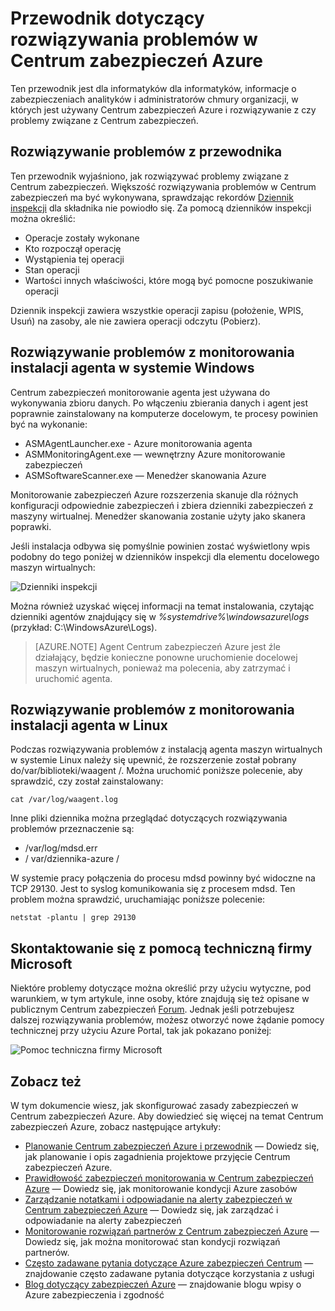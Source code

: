 <properties
   pageTitle="Rozwiązywanie problemów z przewodnika Centrum zabezpieczeń Azure | Microsoft Azure"
   description="Ten dokument pomaga w celu rozwiązywania problemów w Centrum zabezpieczeń Azure."
   services="security-center"
   documentationCenter="na"
   authors="YuriDio"
   manager="swadhwa"
   editor=""/>

<tags
   ms.service="security-center"
   ms.devlang="na"
   ms.topic="hero-article"
   ms.tgt_pltfrm="na"
   ms.workload="na"
   ms.date="10/18/2016"
   ms.author="yurid"/>

# <a name="azure-security-center-troubleshooting-guide"></a>Przewodnik dotyczący rozwiązywania problemów w Centrum zabezpieczeń Azure
Ten przewodnik jest dla informatyków dla informatyków, informacje o zabezpieczeniach analityków i administratorów chmury organizacji, w których jest używany Centrum zabezpieczeń Azure i rozwiązywanie z czy problemy związane z Centrum zabezpieczeń.

## <a name="troubleshooting-guide"></a>Rozwiązywanie problemów z przewodnika
Ten przewodnik wyjaśniono, jak rozwiązywać problemy związane z Centrum zabezpieczeń. Większość rozwiązywania problemów w Centrum zabezpieczeń ma być wykonywana, sprawdzając rekordów [Dziennik inspekcji](https://azure.microsoft.com/updates/audit-logs-in-azure-preview-portal/) dla składnika nie powiodło się. Za pomocą dzienników inspekcji można określić:

- Operacje zostały wykonane
- Kto rozpoczął operację
- Wystąpienia tej operacji
- Stan operacji
- Wartości innych właściwości, które mogą być pomocne poszukiwanie operacji

Dziennik inspekcji zawiera wszystkie operacji zapisu (położenie, WPIS, Usuń) na zasoby, ale nie zawiera operacji odczytu (Pobierz).

## <a name="troubleshooting-monitoring-agent-installation-in-windows"></a>Rozwiązywanie problemów z monitorowania instalacji agenta w systemie Windows

Centrum zabezpieczeń monitorowanie agenta jest używana do wykonywania zbioru danych. Po włączeniu zbierania danych i agent jest poprawnie zainstalowany na komputerze docelowym, te procesy powinien być na wykonanie:

- ASMAgentLauncher.exe - Azure monitorowania agenta 
- ASMMonitoringAgent.exe — wewnętrzny Azure monitorowanie zabezpieczeń
- ASMSoftwareScanner.exe — Menedżer skanowania Azure

Monitorowanie zabezpieczeń Azure rozszerzenia skanuje dla różnych konfiguracji odpowiednie zabezpieczeń i zbiera dzienniki zabezpieczeń z maszyny wirtualnej. Menedżer skanowania zostanie użyty jako skanera poprawki.

Jeśli instalacja odbywa się pomyślnie powinien zostać wyświetlony wpis podobny do tego poniżej w dzienników inspekcji dla elementu docelowego maszyn wirtualnych:

![Dzienniki inspekcji](./media/security-center-troubleshooting-guide/security-center-troubleshooting-guide-fig1.png)

Można również uzyskać więcej informacji na temat instalowania, czytając dzienniki agentów znajdujący się w *%systemdrive%\windowsazure\logs* (przykład: C:\WindowsAzure\Logs).

> [AZURE.NOTE] Agent Centrum zabezpieczeń Azure jest źle działający, będzie konieczne ponowne uruchomienie docelowej maszyn wirtualnych, ponieważ ma polecenia, aby zatrzymać i uruchomić agenta.

## <a name="troubleshooting-monitoring-agent-installation-in-linux"></a>Rozwiązywanie problemów z monitorowania instalacji agenta w Linux
Podczas rozwiązywania problemów z instalacją agenta maszyn wirtualnych w systemie Linux należy się upewnić, że rozszerzenie został pobrany do/var/biblioteki/waagent /. Można uruchomić poniższe polecenie, aby sprawdzić, czy został zainstalowany:

`cat /var/log/waagent.log` 

Inne pliki dziennika można przeglądać dotyczących rozwiązywania problemów przeznaczenie są: 

- /var/log/mdsd.err
- / var/dziennika-azure /

W systemie pracy połączenia do procesu mdsd powinny być widoczne na TCP 29130. Jest to syslog komunikowania się z procesem mdsd. Ten problem można sprawdzić, uruchamiając poniższe polecenie:

`netstat -plantu | grep 29130`

## <a name="contacting-microsoft-support"></a>Skontaktowanie się z pomocą techniczną firmy Microsoft

Niektóre problemy dotyczące można określić przy użyciu wytyczne, pod warunkiem, w tym artykule, inne osoby, które znajdują się też opisane w publicznym Centrum zabezpieczeń [Forum](https://social.msdn.microsoft.com/Forums/en-US/home?forum=AzureSecurityCenter). Jednak jeśli potrzebujesz dalszej rozwiązywania problemów, możesz otworzyć nowe żądanie pomocy technicznej przy użyciu Azure Portal, tak jak pokazano poniżej: 

![Pomoc techniczna firmy Microsoft](./media/security-center-troubleshooting-guide/security-center-troubleshooting-guide-fig2.png)


## <a name="see-also"></a>Zobacz też

W tym dokumencie wiesz, jak skonfigurować zasady zabezpieczeń w Centrum zabezpieczeń Azure. Aby dowiedzieć się więcej na temat Centrum zabezpieczeń Azure, zobacz następujące artykuły:

- [Planowanie Centrum zabezpieczeń Azure i przewodnik](security-center-planning-and-operations-guide.md) — Dowiedz się, jak planowanie i opis zagadnienia projektowe przyjęcie Centrum zabezpieczeń Azure.
- [Prawidłowość zabezpieczeń monitorowania w Centrum zabezpieczeń Azure](security-center-monitoring.md) — Dowiedz się, jak monitorowanie kondycji Azure zasobów
- [Zarządzanie notatkami i odpowiadanie na alerty zabezpieczeń w Centrum zabezpieczeń Azure](security-center-managing-and-responding-alerts.md) — Dowiedz się, jak zarządzać i odpowiadanie na alerty zabezpieczeń
- [Monitorowanie rozwiązań partnerów z Centrum zabezpieczeń Azure](security-center-partner-solutions.md) — Dowiedz się, jak można monitorować stan kondycji rozwiązań partnerów.
- [Często zadawane pytania dotyczące Azure zabezpieczeń Centrum](security-center-faq.md) — znajdowanie często zadawane pytania dotyczące korzystania z usługi
- [Blog dotyczący zabezpieczeń Azure](http://blogs.msdn.com/b/azuresecurity/) — znajdowanie blogu wpisy o Azure zabezpieczenia i zgodność
